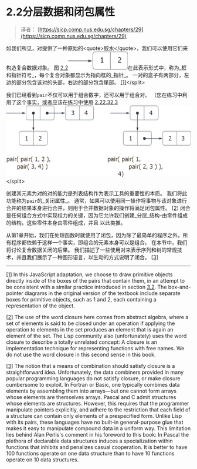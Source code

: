 # 2.2分层数据和闭包属性

> 译者： [https://sicp.comp.nus.edu.sg/chapters/29](https://sicp.comp.nus.edu.sg/chapters/29)



如我们所见，对提供了一种原始的&lt;quote&gt;胶水&lt;/quote&gt;，我们可以使用它们来构造复合数据对象。 图 [2.2](29#fig_2.2)![](img/970a4994f13d12157a0c2944f518185d.jpg)在此表示形式中，称为_框和指针符号_，每个复合对象都显示为指向框的_指针_。 一对的盒子有两部分，左边的部分包含该对的头部，右边的部分包含尾部。 [[1]](29#footnote-1)&lt;/split&gt; 

我们已经看到`pair`不仅可以用于组合数字，还可以用于组合对。 （您在练习中利用了这个事实，或者应该在练习中使用 [2.2](26#ex_2.2)[2.3](26#ex_2.3)[2.3](29#fig_2.3)![](img/9d8dd56e7bb3a72cbd3fae3dc7cd4cb0.jpg)&lt;/split&gt;

创建其元素为对的对的能力是列表结构作为表示工具的重要性的本质。 我们将此功能称为`pair`的_关闭属性_。 通常，如果可以使用同一操作将事物与该对象进行合并的结果本身进行合并，则用于合并数据对象的操作将满足闭包属性。 [[2]](29#footnote-2) 闭合是任何组合方式中实现权力的关键，因为它允许我们创建_分层_结构-由零件组成的结构，这些零件本身由零件组成，并且 以此类推。

从第1章开始，我们在处理函数时就使用了闭包，因为除了最简单的程序之外，所有程序都依赖于这样一个事实，即组合的元素本身可以是组合。 在本节中，我们将讨论复合数据关闭的后果。 我们描述了一些使用对来表示序列和树的常规技术，并且我们展示了一种图形语言，以生动的方式说明了闭合。 [[3]](29#footnote-3)

* * *

[[1]](29#footnote-link-1) In this JavaScript adaptation, we choose to draw primitive objects directly inside of the boxes of the pairs that contain them, in an attempt to be consistent with a similar practice introduced in section <ref name="sec:environment-model">[3.2](52)</ref>. The box-and-pointer diagrams in the original version of the textbook include separate boxes for primitive objects, such as 1 and 2, each containing a representation of the object.

[[2]](29#footnote-link-2) The use of the word <quote>closure</quote> here comes from abstract algebra, where a set of elements is said to be closed under an operation if applying the operation to elements in the set produces an element that is again an element of the set. The Lisp community also (unfortunately) uses the word <quote>closure</quote> to describe a totally unrelated concept: A closure is an implementation technique for representing functions with free names. We do not use the word <quote>closure</quote> in this second sense in this book.

[[3]](29#footnote-link-3) The notion that a means of combination should satisfy closure is a straightforward idea. Unfortunately, the data combiners provided in many popular programming languages do not satisfy closure, or make closure cumbersome to exploit. In Fortran or Basic, one typically combines data elements by assembling them into arrays—but one cannot form arrays whose elements are themselves arrays. Pascal and C admit structures whose elements are structures. However, this requires that the programmer manipulate pointers explicitly, and adhere to the restriction that each field of a structure can contain only elements of a prespecified form. Unlike Lisp with its pairs, these languages have no built-in general-purpose glue that makes it easy to manipulate compound data in a uniform way. This limitation lies behind Alan Perlis's comment in his foreword to this book: <quote>In Pascal the plethora of declarable data structures induces a specialization within functions that inhibits and penalizes casual cooperation. It is better to have 100 functions operate on one data structure than to have 10 functions operate on 10 data structures.</quote>


